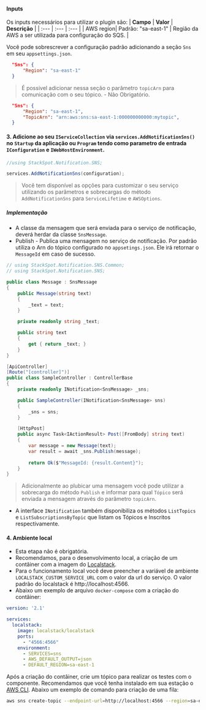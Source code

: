 #### **Inputs**

Os inputs necessários para utilizar o plugin são:
| **Campo** | **Valor** | **Descrição** |
| :--- | :--- | :--- |
| AWS region| Padrão: "sa-east-1" | Região da AWS a ser utilizada para configuração do SQS. |

Você pode sobrescrever a configuração padrão adicionando a seção `Sns` em seu `appsettings.json`.

```json
  "Sns": {
      "Region": "sa-east-1"
  }
```

> É possivel adicionar nessa seção o parâmetro `topicArn` para comunicação com o seu tópico. - Não Obrigatório.
```json
  "Sns": {
      "Region": "sa-east-1",
      "TopicArn": "arn:aws:sns:sa-east-1:000000000000:mytopic",
  }
```

#### 3. Adicione ao seu `IServiceCollection` via `services.AddNotificationSns()` no `Startup` da aplicação ou `Program` tendo como parametro de entrada `IConfiguration` e `IWebHostEnvironment`. 

```csharp
//using StackSpot.Notification.SNS;

services.AddNotificationSns(configuration);
```
> Você tem disponível as opções para customizar o seu serviço utilizando os parâmetros e sobrecargas do método `AddNotificationSns` para `ServiceLifetime` e `AWSOptions`.

##### Implementação

* A  classe da mensagem que será enviada para o serviço de notificação, deverá herdar da classe `SnsMessage`.
* Publish - Publica uma mensagem no serviço de notificação. Por padrão utiliza o Arn do tópico configurado no `appsetings.json`. Ele irá retornar o `MessageId` em caso de sucesso.

```csharp
// using StackSpot.Notification.SNS.Common;
// using StackSpot.Notification.SNS;

public class Message : SnsMessage
{
    public Message(string text)
    {
        _text = text;
    }

    private readonly string _text;

    public string text
    {
        get { return _text; }
    }
}

[ApiController]
[Route("[controller]")]
public class SampleController : ControllerBase
{
    private readonly INotification<SnsMessage> _sns;

    public SampleController(INotification<SnsMessage> sns)
    {
        _sns = sns;
    }

    [HttpPost]
    public async Task<IActionResult> Post([FromBody] string text)
    {        
        var message = new Message(text);
        var result = await _sns.Publish(message);
        
        return Ok($"MessageId: {result.Content}");
    }
}
```
> Adicionalmente ao plubicar uma mensagem você pode utilizar a sobrecarga do método `Publish` e informar para qual `Tópico` será enviada a mensagem através do parâmetro `topicArn`.

* A interface `INotification` também disponibiliza os métodos `ListTopics` e `ListSubscriptionsByTopic` que listam os Tópicos e Inscritos respectivamente.

#### 4. Ambiente local

* Esta etapa não é obrigatória.
* Recomendamos, para o desenvolvimento local, a criação de um contâiner com a imagem do [Localstack](https://github.com/localstack/localstack). 
* Para o funcionamento local você deve preencher a variável de ambiente `LOCALSTACK_CUSTOM_SERVICE_URL` com o valor da url do serviço. O valor padrão do localstack é http://localhost:4566.
* Abaixo um exemplo de arquivo `docker-compose` com a criação do contâiner: 

```yaml
version: '2.1'

services:
  localstack:
    image: localstack/localstack
    ports:
      - "4566:4566"
    environment:
      - SERVICES=sns
      - AWS_DEFAULT_OUTPUT=json
      - DEFAULT_REGION=sa-east-1
```

Após a criação do contâiner, crie um tópico para realizar os testes com o componente. Recomendamos que você tenha instalado em sua estação o [AWS CLI](https://aws.amazon.com/pt/cli/). Abaixo um exemplo de comando para criação de uma fila:

```bash
aws sns create-topic --endpoint-url=http://localhost:4566 --region=sa-east-1 --name [NOME DO SEU TÓPCIO]
